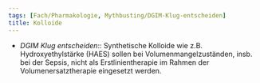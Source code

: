 ```yaml
---
tags: [Fach/Pharmakologie, Mythbusting/DGIM-Klug-entscheiden]
title: Kolloide
---
```

- *DGIM Klug entscheiden*:: Synthetische Kolloide wie z.B. Hydroxyethylstärke (HAES) sollen bei Volumenmangelzuständen, insb. bei der Sepsis, nicht als Erstlinientherapie im Rahmen der Volumenersatztherapie eingesetzt werden.
